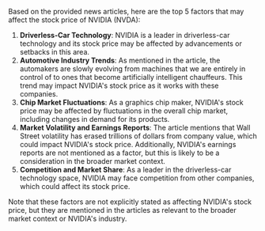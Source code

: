 Based on the provided news articles, here are the top 5 factors that may affect the stock price of NVIDIA (NVDA):

1. **Driverless-Car Technology**: NVIDIA is a leader in driverless-car technology and its stock price may be affected by advancements or setbacks in this area.
2. **Automotive Industry Trends**: As mentioned in the article, the automakers are slowly evolving from machines that we are entirely in control of to ones that become artificially intelligent chauffeurs. This trend may impact NVIDIA's stock price as it works with these companies.
3. **Chip Market Fluctuations**: As a graphics chip maker, NVIDIA's stock price may be affected by fluctuations in the overall chip market, including changes in demand for its products.
4. **Market Volatility and Earnings Reports**: The article mentions that Wall Street volatility has erased trillions of dollars from company value, which could impact NVIDIA's stock price. Additionally, NVIDIA's earnings reports are not mentioned as a factor, but this is likely to be a consideration in the broader market context.
5. **Competition and Market Share**: As a leader in the driverless-car technology space, NVIDIA may face competition from other companies, which could affect its stock price.

Note that these factors are not explicitly stated as affecting NVIDIA's stock price, but they are mentioned in the articles as relevant to the broader market context or NVIDIA's industry.